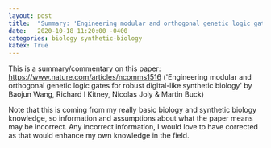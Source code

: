 ```yaml
---
layout: post
title:  "Summary: 'Engineering modular and orthogonal genetic logic gates for robus digital-like synthetic biology'"
date:   2020-10-18 11:20:00 -0400
categories: biology synthetic-biology
katex: True
---
```


This is a summary/commentary on this paper: https://www.nature.com/articles/ncomms1516 ('Engineering modular and orthogonal genetic logic gates for robust digital-like synthetic biology' by Baojun Wang, Richard I Kitney, Nicolas Joly & Martin Buck)  
  
Note that this is coming from my really basic biology and synthetic biology knowledge, so information and assumptions about what the paper means may be incorrect. Any incorrect information, I would love to have corrected as that would enhance my own knowledge in the field.  
  
